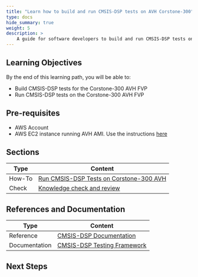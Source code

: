 ```yaml
---
title: "Learn how to build and run CMSIS-DSP tests on AVH Corstone-300" 
type: docs
hide_summary: true
weight: 5
description: >
    A guide for software developers to build and run CMSIS-DSP tests on AVH Corstone-300 FVP
---
```


## Learning Objectives 

By the end of this learning path, you will be able to:

* Build CMSIS-DSP tests for the Corstone-300 AVH FVP
* Run CMSIS-DSP tests on the Corstone-300 AVH FVP

## Pre-requisites

* AWS Account
* AWS EC2 instance running AVH AMI. Use the instructions [here](/iot/avh/launch)

## Sections

|          Type | Content               |
| ---           | ---                   |
| How-To        | [Run CMSIS-DSP Tests on Corstone-300 AVH](/iot/cmsis/cmsis-dsp-avh) |
| Check         | [Knowledge check and review](/iot/cmsis/knowledgecheck)  |


## References and Documentation

| Type          | Content             |
| ---           | ---                 |
| Reference | [CMSIS-DSP Documentation](https://arm-software.github.io/CMSIS_5/DSP/html/modules.html)                                            |
| Documentation     | [CMSIS-DSP Testing Framework](https://github.com/ARM-software/CMSIS-DSP/tree/main/Testing)  |

## Next Steps


